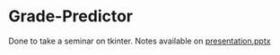# Grade-Predictor
Done to take a seminar on tkinter.
Notes available on [presentation.pptx](https://github.com/RKS200/Grade-Predictor/blob/main/presentation.pptx)
